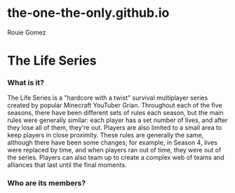 # the-one-the-only.github.io
Rouie Gomez

# The Life Series

### What is it? 
The Life Series is a "hardcore with a twist" survival multiplayer series created by popular Minecraft YouTuber Grian. Throughout each of the five seasons, there have been different sets of rules each season, but the main rules were generally similar: each player has a set number of lives, and after they lose all of them, they're out. Players are also limited to a small area to keep players in close proximity. These rules are generally the same, although there have been some changes; for example, in Season 4, lives were replaced by time, and when players ran out of time, they were out of the series. Players can also team up to create a complex web of teams and alliances that last until the final moments.

### Who are its members?

